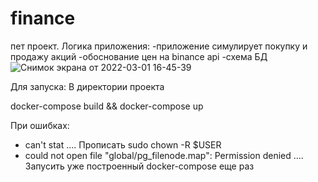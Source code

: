 # finance
пет проект.
Логика приложения:
  -приложение симулирует покупку и продажу акций
  -обоснование цен на binance api
-схема БД ![Снимок экрана от 2022-03-01 16-45-39](https://user-images.githubusercontent.com/93537782/156163644-76814112-1e9a-445a-806a-6ab605975d54.png)

Для запуска:
В директории проекта

docker-compose build && docker-compose up


При ошибках:
 - can't stat .... Прописать sudo chown -R $USER <path-to-folder>
 - could not open file "global/pg_filenode.map": Permission denied  .... Запусить уже построенный docker-compose еще раз
